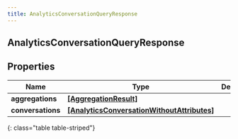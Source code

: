 ```yaml
---
title: AnalyticsConversationQueryResponse
---
```

## AnalyticsConversationQueryResponse

## Properties

|Name | Type | Description | Notes|
|------------ | ------------- | ------------- | -------------|
| **aggregations** | [**[AggregationResult]**](AggregationResult.html) |  | [optional] |
| **conversations** | [**[AnalyticsConversationWithoutAttributes]**](AnalyticsConversationWithoutAttributes.html) |  | [optional] |
{: class="table table-striped"}


